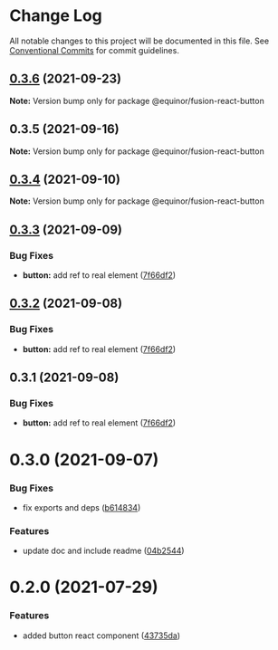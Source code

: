 # Change Log

All notable changes to this project will be documented in this file.
See [Conventional Commits](https://conventionalcommits.org) for commit guidelines.

## [0.3.6](https://github.com/equinor/fusion-react-components/compare/@equinor/fusion-react-button@0.3.5...@equinor/fusion-react-button@0.3.6) (2021-09-23)

**Note:** Version bump only for package @equinor/fusion-react-button





## 0.3.5 (2021-09-16)

**Note:** Version bump only for package @equinor/fusion-react-button





## [0.3.4](https://github.com/equinor/fusion-react-components/compare/@equinor/fusion-react-button@0.3.3...@equinor/fusion-react-button@0.3.4) (2021-09-10)

**Note:** Version bump only for package @equinor/fusion-react-button





## [0.3.3](https://github.com/equinor/fusion-react-components/compare/@equinor/fusion-react-button@0.3.2...@equinor/fusion-react-button@0.3.3) (2021-09-09)


### Bug Fixes

* **button:** add ref to real element ([7f66df2](https://github.com/equinor/fusion-react-components/commit/7f66df277a5bab2f05f3d7e0ecf95e2d18bc1b8a))





## [0.3.2](https://github.com/equinor/fusion-react-components/compare/@equinor/fusion-react-button@0.3.1...@equinor/fusion-react-button@0.3.2) (2021-09-08)


### Bug Fixes

* **button:** add ref to real element ([7f66df2](https://github.com/equinor/fusion-react-components/commit/7f66df277a5bab2f05f3d7e0ecf95e2d18bc1b8a))





## 0.3.1 (2021-09-08)


### Bug Fixes

* **button:** add ref to real element ([7f66df2](https://github.com/equinor/fusion-react-components/commit/7f66df277a5bab2f05f3d7e0ecf95e2d18bc1b8a))





# 0.3.0 (2021-09-07)


### Bug Fixes

* fix exports and deps ([b614834](https://github.com/equinor/fusion-react-components/commit/b614834c32db4fbb9b06407e53557109128ec95b))


### Features

* update doc and include readme ([04b2544](https://github.com/equinor/fusion-react-components/commit/04b25443398507b35c3b88bf90a26d56c5b1c460))





# 0.2.0 (2021-07-29)


### Features

* added button react component ([43735da](https://github.com/equinor/fusion-react-components/commit/43735dae952f4d1bc32b8ee97ba87dc289a12122))
